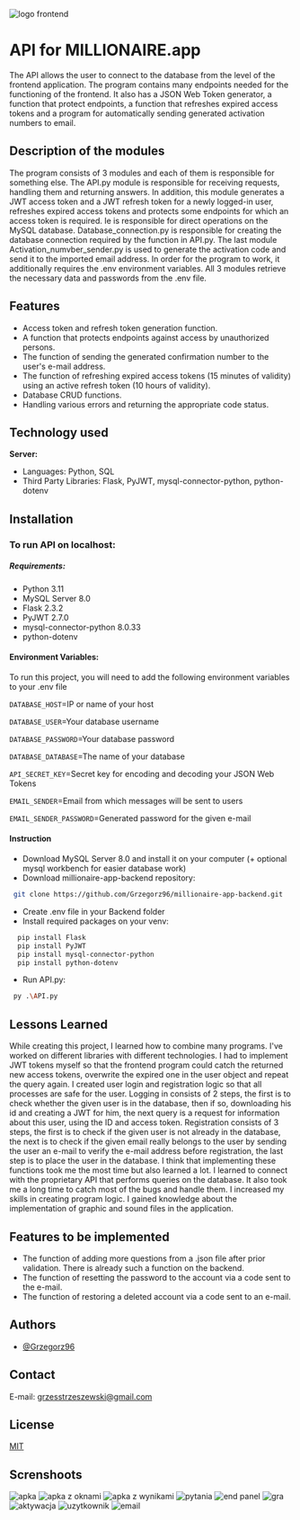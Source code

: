 ![logo frontend](https://github.com/Grzegorz96/millionaire-app-frontend/assets/129303867/1b1610c8-d435-47a3-92be-df9ce009fef5)
# API for MILLIONAIRE.app

The API allows the user to connect to the database from the level of the frontend application. The program contains many endpoints needed for the functioning of the frontend. It also has a JSON Web Token generator, a function that protect endpoints, a function that refreshes expired access tokens and a program for automatically sending generated activation numbers to email.


## Description of the modules

The program consists of 3 modules and each of them is responsible for something else. The API.py module is responsible for receiving requests, handling them and returning answers. In addition, this module generates a JWT access token and a JWT refresh token for a newly logged-in user, refreshes expired access tokens and protects some endpoints for which an access token is required. Ie is responsible for direct operations on the MySQL database. Database_connection.py is responsible for creating the database connection required by the function in API.py. The last module Activation_numvber_sender.py is used to generate the activation code and send it to the imported email address. In order for the program to work, it additionally requires the .env environment variables. All 3 modules retrieve the necessary data and passwords from the .env file.


## Features

- Access token and refresh token generation function.
- A function that protects endpoints against access by unauthorized persons.
- The function of sending the generated confirmation number to the user's e-mail address.
- The function of refreshing expired access tokens (15 minutes of validity) using an active refresh token (10 hours of validity).
- Database CRUD functions.
- Handling various errors and returning the appropriate code status.


## Technology used

**Server:** 
- Languages: Python, SQL
- Third Party Libraries: Flask, PyJWT, mysql-connector-python, python-dotenv


## Installation

### To run API on localhost:

##### Requirements:
- Python 3.11
- MySQL Server 8.0
- Flask 2.3.2
- PyJWT 2.7.0
- mysql-connector-python 8.0.33
- python-dotenv

#### Environment Variables:

To run this project, you will need to add the following environment variables to your .env file

`DATABASE_HOST`=IP or name of your host

`DATABASE_USER`=Your database username

`DATABASE_PASSWORD`=Your database password

`DATABASE_DATABASE`=The name of your database

`API_SECRET_KEY`=Secret key for encoding and decoding your JSON Web Tokens

`EMAIL_SENDER`=Email from which messages will be sent to users

`EMAIL_SENDER_PASSWORD`=Generated password for the given e-mail


#### Instruction
- Download MySQL Server 8.0 and install it on your computer (+ optional mysql workbench for easier database work)
- Download millionaire-app-backend repository:
```bash
 git clone https://github.com/Grzegorz96/millionaire-app-backend.git
```
- Create .env file in your Backend folder
- Install required packages on your venv:
```bash
  pip install Flask
  pip install PyJWT
  pip install mysql-connector-python
  pip install python-dotenv 
```
- Run API.py:
```bash
 py .\API.py
```

## Lessons Learned

While creating this project, I learned how to combine many programs. I've worked on different libraries with different technologies. I had to implement JWT tokens myself so that the frontend program could catch the returned new access tokens, overwrite the expired one in the user object and repeat the query again. I created user login and registration logic so that all processes are safe for the user. Logging in consists of 2 steps, the first is to check whether the given user is in the database, then if so, downloading his id and creating a JWT for him, the next query is a request for information about this user, using the ID and access token. Registration consists of 3 steps, the first is to check if the given user is not already in the database, the next is to check if the given email really belongs to the user by sending the user an e-mail to verify the e-mail address before registration, the last step is to place the user in the database. I think that implementing these functions took me the most time but also learned a lot. I learned to connect with the proprietary API that performs queries on the database. It also took me a long time to catch most of the bugs and handle them. I increased my skills in creating program logic. I gained knowledge about the implementation of graphic and sound files in the application.


## Features to be implemented

- The function of adding more questions from a .json file after prior validation. There is already such a function on the backend.
- The function of resetting the password to the account via a code sent to the e-mail.
- The function of restoring a deleted account via a code sent to an e-mail.


## Authors

- [@Grzegorz96](https://www.github.com/Grzegorz96)


## Contact

E-mail: grzesstrzeszewski@gmail.com


## License

[MIT](https://choosealicense.com/licenses/mit/)


## Screnshoots

![apka](https://github.com/Grzegorz96/millionaire-app-frontend/assets/129303867/a1fe5e2d-9e49-4e17-bfb3-f1ed88d97cec)
![apka z oknami](https://github.com/Grzegorz96/millionaire-app-frontend/assets/129303867/58ccf70d-99da-4838-be5c-1840164cb002)
![apka z wynikami](https://github.com/Grzegorz96/millionaire-app-frontend/assets/129303867/b07055e6-c47f-4e70-af77-8828d4a2b2fb)
![pytania](https://github.com/Grzegorz96/millionaire-app-frontend/assets/129303867/161bd253-1113-4a90-a6b9-8469a4cc9100)
![end panel](https://github.com/Grzegorz96/millionaire-app-frontend/assets/129303867/62011be5-f93a-448e-84e6-276d6ad7e8bc)
![gra](https://github.com/Grzegorz96/millionaire-app-frontend/assets/129303867/d2adaff7-aa17-405a-ab40-4e8cc9db2f06)
![aktywacja](https://github.com/Grzegorz96/millionaire-app-frontend/assets/129303867/2004f0e4-f070-441e-81fa-6a02ced31fa6)
![uzytkownik](https://github.com/Grzegorz96/millionaire-app-frontend/assets/129303867/40a62b7b-5231-4fc8-8fa2-cb5da70a3269)
![email](https://github.com/Grzegorz96/millionaire-app-frontend/assets/129303867/5b353fd9-2afc-4918-9471-5cda04d8b7f2)


